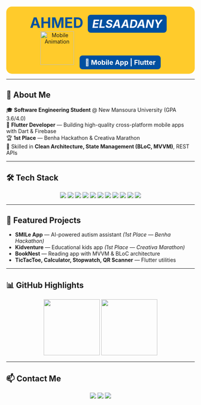 <!-- ===========================
     Ahmed Elsaadany — README
=========================== -->

<!-- Horizontal Banner Style -->
<p align="center" style="background-color:#ffcb2b; padding:20px; border-radius:15px;">
  <span style="font-size:38px; font-weight:bold; color:#0050A0;">AHMED</span>
  &nbsp;
  <span style="font-size:30px; font-weight:bold; font-style:italic; color:white; background-color:#0050A0; padding:6px 12px; border-radius:8px;">ELSAADANY</span>
  &nbsp;&nbsp;
  <img src="https://media.giphy.com/media/qgQUggAC3Pfv687qPC/giphy.gif" width="90" alt="Mobile Animation" />
  &nbsp;&nbsp;
  <span style="color:white; background-color:#0050A0; padding:8px 14px; border-radius:8px; font-weight:bold; font-size:18px;">📱 Mobile App | Flutter</span>
</p>

---

## 🚀 About Me
🎓 **Software Engineering Student** @ New Mansoura University (GPA 3.6/4.0)  
💼 **Flutter Developer** — Building high-quality cross-platform mobile apps with Dart & Firebase  
🏆 **1st Place** — Benha Hackathon & Creativa Marathon  
🌟 Skilled in **Clean Architecture, State Management (BLoC, MVVM)**, REST APIs  

---

## 🛠 Tech Stack
<p align="center">
  <img src="https://img.shields.io/badge/Dart-0175C2?style=for-the-badge&logo=dart&logoColor=white" />
  <img src="https://img.shields.io/badge/Flutter-02569B?style=for-the-badge&logo=flutter&logoColor=white" />
  <img src="https://img.shields.io/badge/Firebase-FFCA28?style=for-the-badge&logo=firebase&logoColor=black" />
  <img src="https://img.shields.io/badge/REST%20API-005571?style=for-the-badge&logo=postman&logoColor=white" />
  <img src="https://img.shields.io/badge/BLoC-02569B?style=for-the-badge&logo=flutter&logoColor=white" />
  <img src="https://img.shields.io/badge/MVVM-6C63FF?style=for-the-badge" />
  <img src="https://img.shields.io/badge/Clean%20Architecture-FF5733?style=for-the-badge" />
  <img src="https://img.shields.io/badge/Git-F05032?style=for-the-badge&logo=git&logoColor=white" />
  <img src="https://img.shields.io/badge/GitHub-181717?style=for-the-badge&logo=github" />
  <img src="https://img.shields.io/badge/Figma-F24E1E?style=for-the-badge&logo=figma&logoColor=white" />
  <img src="https://img.shields.io/badge/Postman-FF6C37?style=for-the-badge&logo=postman&logoColor=white" />
</p>

---

## 📂 Featured Projects
- **SMILe App** — AI-powered autism assistant *(1st Place — Benha Hackathon)*  
- **Kidventure** — Educational kids app *(1st Place — Creativa Marathon)*  
- **BookNest** — Reading app with MVVM & BLoC architecture  
- **TicTacToe, Calculator, Stopwatch, QR Scanner** — Flutter utilities  

---

## 📊 GitHub Highlights
<p align="center">
  <img src="https://github-readme-stats.vercel.app/api?username=AhmedElsa3dany&show_icons=true&theme=tokyonight&hide_border=true" height="150" />
  <img src="https://github-readme-stats.vercel.app/api/top-langs/?username=AhmedElsa3dany&layout=compact&theme=tokyonight&hide_border=true" height="150" />
</p>

---

## 📫 Contact Me
<p align="center">
  <a href="mailto:ahmedelsaadany16112003@gmail.com"><img src="https://img.shields.io/badge/Email-D14836?style=for-the-badge&logo=gmail&logoColor=white" /></a>
  <a href="https://www.linkedin.com/in/ahmed-elsa3dany/"><img src="https://img.shields.io/badge/LinkedIn-0A66C2?style=for-the-badge&logo=linkedin&logoColor=white" /></a>
  <a href="https://github.com/AhmedElsa3dany"><img src="https://img.shields.io/badge/GitHub-181717?style=for-the-badge&logo=github&logoColor=white" /></a>
</p>
